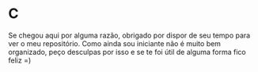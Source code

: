 # C

Se chegou aqui por alguma razão, obrigado por dispor de seu tempo para ver o meu repositório.
Como ainda sou iniciante não é muito bem organizado, peço desculpas por isso e se te foi útil de alguma forma fico feliz =)
